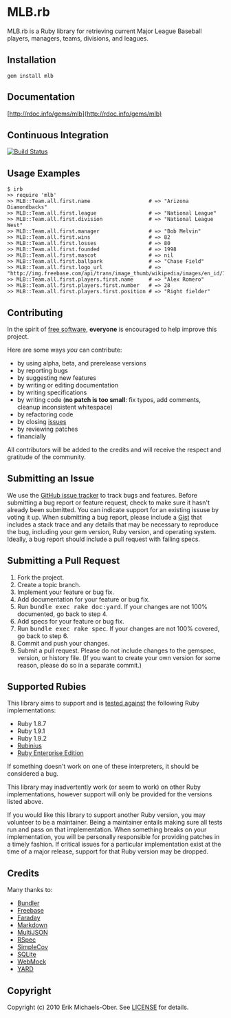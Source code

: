 MLB.rb
======
MLB.rb is a Ruby library for retrieving current Major League Baseball players, managers, teams, divisions, and leagues.

Installation
------------
    gem install mlb

Documentation
-------------
[http://rdoc.info/gems/mlb](http://rdoc.info/gems/mlb)

Continuous Integration
----------------------
[![Build Status](https://secure.travis-ci.org/sferik/mlb.png)](http://travis-ci.org/sferik/mlb)

Usage Examples
-----
    $ irb
    >> require 'mlb'
    >> MLB::Team.all.first.name                   # => "Arizona Diamondbacks"
    >> MLB::Team.all.first.league                 # => "National League"
    >> MLB::Team.all.first.division               # => "National League West"
    >> MLB::Team.all.first.manager                # => "Bob Melvin"
    >> MLB::Team.all.first.wins                   # => 82
    >> MLB::Team.all.first.losses                 # => 80
    >> MLB::Team.all.first.founded                # => 1998
    >> MLB::Team.all.first.mascot                 # => nil
    >> MLB::Team.all.first.ballpark               # => "Chase Field"
    >> MLB::Team.all.first.logo_url               # => "http://img.freebase.com/api/trans/image_thumb/wikipedia/images/en_id/13104064"
    >> MLB::Team.all.first.players.first.name     # => "Alex Romero"
    >> MLB::Team.all.first.players.first.number   # => 28
    >> MLB::Team.all.first.players.first.position # => "Right fielder"

Contributing
------------
In the spirit of [free software](http://www.fsf.org/licensing/essays/free-sw.html), **everyone** is encouraged to help improve this project.

Here are some ways *you* can contribute:

* by using alpha, beta, and prerelease versions
* by reporting bugs
* by suggesting new features
* by writing or editing documentation
* by writing specifications
* by writing code (**no patch is too small**: fix typos, add comments, cleanup inconsistent whitespace)
* by refactoring code
* by closing [issues](https://github.com/sferik/mlb/issues)
* by reviewing patches
* financially

All contributors will be added to the credits and will receive the respect and gratitude of the community.

Submitting an Issue
-------------------
We use the [GitHub issue tracker](https://github.com/sferik/mlb/issues) to track bugs and
features. Before submitting a bug report or feature request, check to make sure it hasn't already
been submitted. You can indicate support for an existing issuse by voting it up. When submitting a
bug report, please include a [Gist](https://gist.github.com/) that includes a stack trace and any
details that may be necessary to reproduce the bug, including your gem version, Ruby version, and
operating system. Ideally, a bug report should include a pull request with failing specs.

Submitting a Pull Request
-------------------------
1. Fork the project.
2. Create a topic branch.
3. Implement your feature or bug fix.
4. Add documentation for your feature or bug fix.
5. Run <tt>bundle exec rake doc:yard</tt>. If your changes are not 100% documented, go back to step 4.
6. Add specs for your feature or bug fix.
7. Run <tt>bundle exec rake spec</tt>. If your changes are not 100% covered, go back to step 6.
8. Commit and push your changes.
9. Submit a pull request. Please do not include changes to the gemspec, version, or history file. (If you want to create your own version for some reason, please do so in a separate commit.)

Supported Rubies
----------------
This library aims to support and is [tested
against](http://travis-ci.org/sferik/mlb) the following Ruby implementations:

* Ruby 1.8.7
* Ruby 1.9.1
* Ruby 1.9.2
* [Rubinius](http://rubini.us)
* [Ruby Enterprise Edition](http://www.rubyenterpriseedition.com/)

If something doesn't work on one of these interpreters, it should be considered
a bug.

This library may inadvertently work (or seem to work) on other Ruby
implementations, however support will only be provided for the versions listed
above.

If you would like this library to support another Ruby version, you may
volunteer to be a maintainer. Being a maintainer entails making sure all tests
run and pass on that implementation. When something breaks on your
implementation, you will be personally responsible for providing patches in a
timely fashion. If critical issues for a particular implementation exist at the
time of a major release, support for that Ruby version may be dropped.

Credits
-------
Many thanks to:

* [Bundler](http://gembundler.com/)
* [Freebase](http://www.freebase.com/)
* [Faraday](https://github.com/technoweenie/faraday/)
* [Markdown](http://daringfireball.net/projects/markdown/)
* [MultiJSON](https://github.com/intridea/multi_json/)
* [RSpec](http://relishapp.com/rspec/)
* [SimpleCov](https://github.com/colszowka/simplecov)
* [SQLite](http://www.sqlite.org/)
* [WebMock](https://github.com/bblimke/webmock/)
* [YARD](http://yardoc.org/)

Copyright
---------
Copyright (c) 2010 Erik Michaels-Ober.
See [LICENSE](https://github.com/sferik/mlb/blob/master/LICENSE.md) for details.
